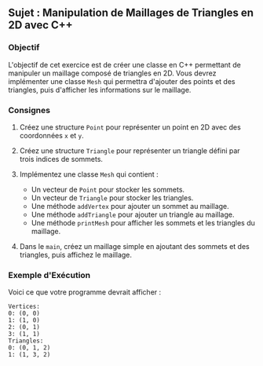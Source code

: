 ## Sujet : Manipulation de Maillages de Triangles en 2D avec C++

### Objectif
L'objectif de cet exercice est de créer une classe en C++ permettant de manipuler un maillage composé de triangles en 2D. Vous devrez implémenter une classe `Mesh` qui permettra d'ajouter des points et des triangles, puis d'afficher les informations sur le maillage.

### Consignes

1. Créez une structure `Point` pour représenter un point en 2D avec des coordonnées `x` et `y`.
2. Créez une structure `Triangle` pour représenter un triangle défini par trois indices de sommets.
3. Implémentez une classe `Mesh` qui contient :
   - Un vecteur de `Point` pour stocker les sommets.
   - Un vecteur de `Triangle` pour stocker les triangles.
   - Une méthode `addVertex` pour ajouter un sommet au maillage.
   - Une méthode `addTriangle` pour ajouter un triangle au maillage.
   - Une méthode `printMesh` pour afficher les sommets et les triangles du maillage.

4. Dans le `main`, créez un maillage simple en ajoutant des sommets et des triangles, puis affichez le maillage.

### Exemple d'Exécution

Voici ce que votre programme devrait afficher :

```
Vertices:
0: (0, 0)
1: (1, 0)
2: (0, 1)
3: (1, 1)
Triangles:
0: (0, 1, 2)
1: (1, 3, 2)
```